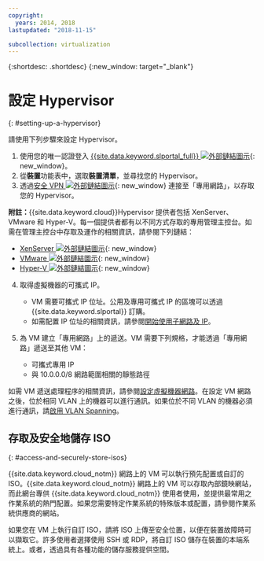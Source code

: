 ```yaml
---
copyright:
  years: 2014, 2018
lastupdated: "2018-11-15"

subcollection: virtualization
---
```

{:shortdesc: .shortdesc}
{:new_window: target="_blank"}

# 設定 Hypervisor
{: #setting-up-a-hypervisor}

請使用下列步驟來設定 Hypervisor。

1. 使用您的唯一認證登入 [{{site.data.keyword.slportal_full}} ![外部鏈結圖示](../../icons/launch-glyph.svg "外部鏈結圖示")](http://control.softlayer.com/){: new_window}。
2. 從**裝置**功能表中，選取**裝置清單**，並尋找您的 Hypervisor。
3. 透過[安全 VPN ![外部鏈結圖示](../../icons/launch-glyph.svg "外部鏈結圖示")](http://www.softlayer.com/vpn-access){: new_window} 連接至「專用網路」，以存取您的 Hypervisor。

**附註：**{{site.data.keyword.cloud}}Hypervisor 提供者包括 XenServer、VMware 和 Hyper-V。每一個提供者都有以不同方式存取的專用管理主控台。如需在管理主控台中存取及運作的相關資訊，請參閱下列鏈結：

   * [XenServer ![外部鏈結圖示](../../icons/launch-glyph.svg "外部鏈結圖示")](https://support.citrix.com/en/products/xenserver){: new_window}
   * [VMware ![外部鏈結圖示](../../icons/launch-glyph.svg "外部鏈結圖示")](https://www.vmware.com/support/vsphere-hypervisor.html){: new_window}
   * [Hyper-V ![外部鏈結圖示](../../icons/launch-glyph.svg "外部鏈結圖示")](http://technet.microsoft.com/en-us/windowsserver/dd448604){: new_window}

4. 取得虛擬機器的可攜式 IP。
    * VM 需要可攜式 IP 位址。公用及專用可攜式 IP 的區塊可以透過 {{site.data.keyword.slportal}} 訂購。
    * 如需配置 IP 位址的相關資訊，請參閱[開始使用子網路及 IP](/docs/infrastructure/subnets?topic=subnets-getting-started-with-subnets-and-ips)。

5. 為 VM 建立「專用網路」上的遞送。VM 需要下列規格，才能透過「專用網路」遞送至其他 VM：
    * 可攜式專用 IP
    * 與 10.0.0.0/8 網路範圍相關的靜態路徑

如需 VM 遞送處理程序的相關資訊，請參閱[設定虛擬機器網路](/docs/infrastructure/virtualization?topic=Virtualization-setting-up-a-virtual-machine-network)。在設定 VM 網路之後，位於相同 VLAN 上的機器可以進行通訊。如果位於不同 VLAN 的機器必須進行通訊，請[啟用 VLAN Spanning](/docs/infrastructure/vlans?topic=vlans-vlan-spanning)。

## 存取及安全地儲存 ISO
{: #access-and-securely-store-isos}

{{site.data.keyword.cloud_notm}} 網路上的 VM 可以執行預先配置或自訂的 ISO。{{site.data.keyword.cloud_notm}} 網路上的 VM 可以存取內部鏡映網站，而此網台專供 {{site.data.keyword.cloud_notm}} 使用者使用，並提供最常用之作業系統的熱門配置。如果您需要特定作業系統的特殊版本或配置，請參閱作業系統供應商的網站。

如果您在 VM 上執行自訂 ISO，請將 ISO 上傳至安全位置，以便在裝置故障時可以擷取它。許多使用者選擇使用 SSH 或 RDP，將自訂 ISO 儲存在裝置的本端系統上。或者，透過具有各種功能的儲存服務提供空間。
